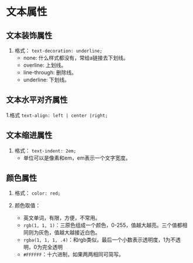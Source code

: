 # 文本属性

## 文本装饰属性

1. 格式： `text-decoration: underline;`
    - none: 什么样式都没有，常给a链接去下划线。
    - overline: 上划线。
    - line-through: 删除线。
    - underline: 下划线。

## 文本水平对齐属性

1.格式 `text-align: left | center |right;`

## 文本缩进属性

1. 格式： `text-indent: 2em;`
    - 单位可以是像素和em，em表示一个文字宽度。

## 颜色属性

1. 格式： `color: red;`

2. 颜色取值：
   - 英文单词，有限，方便，不常用。
   - `rgb(1, 1, 1)`：三原色组成一个颜色，0-255，值越大越亮。三个值都相同则为灰色，值越大越接近白色。
   - `rgba(1, 1, 1, .4)`：和rgb类似，最后一个小数表示透明度，1为不透明，0为完全透明
   - `#FFFFFF`：十六进制，如果两两相同可简写。